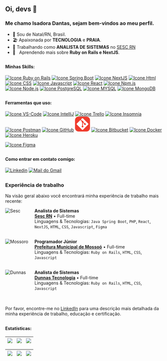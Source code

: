## Oi, devs 👋

<h3>Me chamo Isadora Dantas, sejam bem-vindos ao meu perfil.</h3>

- 📍 Sou de Natal/RN, Brasil.
- 🏖️ Apaixonada por **TECNOLOGIA** e **PRAIA**.
- 💼 Trabalhando como **ANALISTA DE SISTEMAS** no <a href="[LINK DA EMPRESA](https://sescrn.com.br/)">SESC RN</a>
- 🧠 &nbsp; Aprendendo mais sobre **Ruby on Rails e NextJS**.

##

#### Minhas Skills:

[<img height="48px" width="48px" alt="Icone Ruby on Rails" src="https://skillicons.dev/icons?i=rails"/>](https://edgeguides.rubyonrails.org/)
[<img height="48px" width="48px" alt="Icone Spring Boot" src="https://skillicons.dev/icons?i=spring"/>](https://spring.io/projects/spring-boot)
[<img height="48px" width="48px" alt="Icone NextJS" src="https://skillicons.dev/icons?i=next" />](https://nextjs.org/)
[<img height="48px" width="48px" alt="Icone Html" src="https://skillicons.dev/icons?i=html"/>](https://developer.mozilla.org/pt-BR/docs/Web/HTML)
[<img height="48px" width="48px" alt="Icone CSS" src="https://skillicons.dev/icons?i=css"/>](https://developer.mozilla.org/pt-BR/docs/Web/CSS)
[<img height="48px" width="48px" alt="Icone Javascript" src="https://skillicons.dev/icons?i=javascript"/>](https://developer.mozilla.org/pt-BR/docs/Web/JavaScript)
[<img height="48px" width="48px" alt="Icone React" src="https://skillicons.dev/icons?i=react"/>](https://pt-br.react.dev)
[<img height="48px" width="48px" alt="Icone Npm.js" src="https://i.postimg.cc/L8k9jKJ2/Group.png"/>](https://www.npmjs.com)
[<img height="48px" width="48px" alt="Icone Node.js" src="https://skillicons.dev/icons?i=nodejs"/>](https://nodejs.org)
[<img height="48px" width="48px" alt="Icone PostgreSQL" src="https://skillicons.dev/icons?i=postgres"/>](https://www.postgresql.org)
[<img height="48px" width="48px" alt="Icone MYSQL" src="https://skillicons.dev/icons?i=mysql" />](https://dev.mysql.com/doc/)
[<img height="48px" width="48px" alt="Icone MongoDB" src="https://skillicons.dev/icons?i=mongo" />](https://www.mongodb.com/pt-br)

##

#### Ferramentas que uso:

[<img height="48px" width="48px" alt="Icone VS-Code" src="https://skillicons.dev/icons?i=vscode"/>](https://code.visualstudio.com)
[<img height="48px" width="48px" alt="Icone IntelliJ" src="https://skillicons.dev/icons?i=idea"/>](https://www.jetbrains.com/idea/)
[<img height="48px" width="48px" alt="Icone Trello" src="https://cdn.icon-icons.com/icons2/3041/PNG/512/trello_logo_icon_189227.png"/>](https://trello.com/)
[<img height="48px" width="48px" alt="Icone Insomnia" src="https://i.postimg.cc/MHch4m7T/insomnia.png"/>](https://insomnia.rest)
[<img height="48px" width="48px" alt="Icone Postman" src="https://i.postimg.cc/QNyBTNVk/postman.png"/>](https://www.postman.com)
[<img height="48px" width="48px" alt="Icone GitHub" src="https://skillicons.dev/icons?i=github"/>](https://github.com/)
[<img height="48px" width="48px" alt="Icone Git" src="https://raw.githubusercontent.com/tandpfun/skill-icons/main/icons/Git.svg"/>](https://git-scm.com)
[<img height="48px" width="48px" alt="Icone Bitbucket" src="https://cdn4.iconfinder.com/data/icons/logos-and-brands/512/44_Bitbucket_logo_logos-512.png"/>](https://bitbucket.org/)
[<img height="48px" width="48px" alt="Icone Docker" src="https://skillicons.dev/icons?i=docker"/>](https://www.docker.com/)
[<img height="48px" width="48px" alt="Icone Heroku" src="https://skillicons.dev/icons?i=heroku"/>](https://www.heroku.com/)

[<img height="48px" width="48px" alt="Icone Figma" src="https://skillicons.dev/icons?i=figma"/>](https://www.figma.com)


##

#### Como entrar em contato comigo:
[<img alt="Linkedin" src="https://img.shields.io/badge/-linkedin-%230077B5?style=for-the-badge&logo=linkedin&logoColor=white"/>](https://www.linkedin.com/in/isadoramdantas)
[<img alt="Mail do Gmail" src="https://img.shields.io/badge/mail-FFFFFF?style=for-the-badge&logo=gmail&logoColor=black"/>](mailto:isadoramariadasilvadantas@gmail.com)


##

### Experiência de trabalho

Na visão geral abaixo você encontrará minha experiência de trabalho mais recente:

[<img align="left" height="94px" width="94px" alt="Sesc" src="https://media.licdn.com/dms/image/C4D0BAQGKHvUfHrhZUA/company-logo_200_200/0/1678470297009/sescrn_logo?e=2147483647&v=beta&t=oVM8O2OGviMm70TYJKQnogrIUW7BcTIWZZTIqYkrCJM"/>](https://sescrn.com.br/)


**Analista de Sistemas** \
[**Sesc RN**](https://sescrn.com.br) • Full-time \
Linguagens & Tecnologias: `Java Spring Boot`, `PHP`, `React`, `NextJS`, `HTML`, `CSS`, `Javascript`, `Figma`\
<br/>

[<img align="left" height="94px" width="94px" alt="Mossoro" src="https://prefeiturademossoro.com.br/build/assets/pmm-logo.a33eeaec.png"/>](https://www.prefeiturademossoro.com.br/)

**Programador Júnior** \
[**Prefeitura Municipal de Mossoó**](https://www.prefeiturademossoro.com.br/) • Full-time \
Linguagens & Tecnologias: `Ruby on Rails`, `HTML`, `CSS`, `Javascript`\
<br/>

[<img align="left" height="94px" width="94px" alt="Dunnas" src="https://i.ibb.co/d0sjy2V/images.jpg"/>](https://dunnastecnologia.com.br/)

**Analista de Sistemas** \
[**Dunnas Tecnologia**](https://dunnastecnologia.com.br/) • Full-time \
Linguagens & Tecnologias: `Ruby on Rails`, `HTML`, `CSS`, `Javascript`\
<br/>
<br/>

Por favor, encontre-me no [LinkedIn](https://www.linkedin.com/in/isadoramdantas/) para uma descrição mais detalhada da minha experiência de trabalho, educação e certificação.


##

#### Estatísticas:
  | ![](http://github-profile-summary-cards.vercel.app/api/cards/stats?username=isaahmdantas&theme=nord_dark) | ![](http://github-profile-summary-cards.vercel.app/api/cards/repos-per-language?username=isaahmdantas&hide=Html&theme=nord_dark) | ![](http://github-profile-summary-cards.vercel.app/api/cards/most-commit-language?username=isaahmdantas&theme=nord_dark) |
| :-: | :-: | :-: |

| ![](http://github-profile-summary-cards.vercel.app/api/cards/profile-details?username=isaahmdantas&theme=nord_dark) | ![](https://github-readme-streak-stats.herokuapp.com/?user=isaahmdantas&hide_border=true&date_format=M%20j%5B%2C%20Y%5D&background=2D3742&stroke=2D3742&ring=6bbbca&fire=6bbbca&currStreakNum=fff&sideNums=6bbbca&currStreakLabel=6bbbca&sideLabels=fff&dates=fff) | ![](https://profile-counter.glitch.me/isaahmdantas/count.svg) |
| :-: | :-: | :-: |
